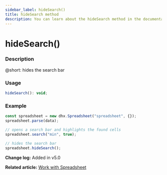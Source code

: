 ```yaml
---
sidebar_label: hideSearch()
title: hideSearch method
description: You can learn about the hideSearch method in the documentation of the DHTMLX JavaScript Spreadsheet library. Browse developer guides and API reference, try out code examples and live demos, and download a free 30-day evaluation version of DHTMLX Spreadsheet.
---
```


# hideSearch()

### Description

@short: hides the search bar

### Usage

~~~js
hideSearch(): void;
~~~

### Example

~~~jsx {5,8}
const spreadsheet = new dhx.Spreadsheet("spreadsheet", {});
spreadsheet.parse(data);

// opens a search bar and highlights the found cells
spreadsheet.search("min", true);

// hides the search bar
spreadsheet.hideSearch(); 
~~~

**Change log:** Added in v5.0

**Related article:** [Work with Spreadsheet](working_with_ssheet.md#searching-for-data)
